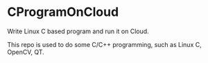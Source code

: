 # CProgramOnCloud
Write Linux C based program and run it on Cloud.

This repo is used to do some C/C++ programming, such as Linux C, OpenCV, QT.
